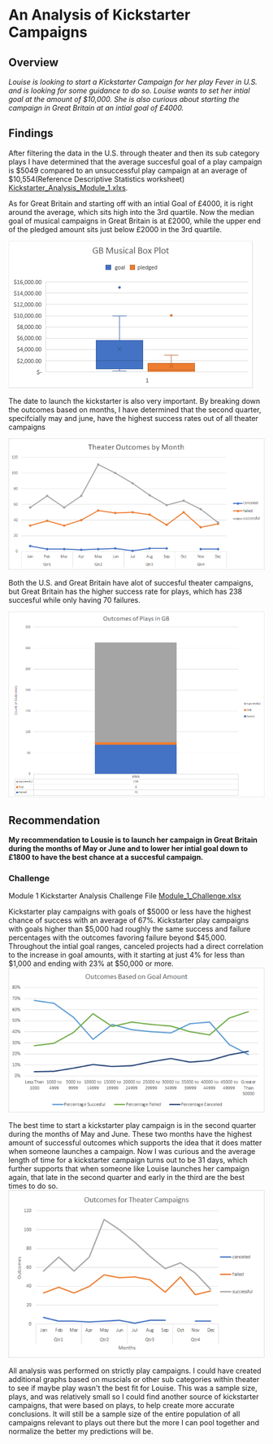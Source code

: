 # An Analysis of Kickstarter Campaigns

## Overview

*Louise is looking to start a Kickstarter Campaign for her play Fever in U.S. and is looking for some 
guidance to do so. Louise wants to set her intial goal at the amount of $10,000. She is also curious about 
starting the campaign in Great Britain at an intial goal of £4000.* 

## Findings

After filtering the data in the U.S. through theater and then its sub category plays I have determined that the
average succesful goal of a play campaign is $5049 compared to an unsuccessful play 
campaign at an average of $10,554(Reference Descriptive Statistics worksheet) [Kickstarter_Analysis_Module_1.xlxs](Kickstarter_Analysis_Module_1.zip).

As for Great Britain and starting off with an intial Goal of £4000, it is right around the average, which sits high into the 3rd quartile.
Now the median goal of musical campaigns in Great Britain is at £2000, while the upper end of the pledged amount sits just below £2000 in the 3rd quartile. 

![GB_Musical_Box_Plot.png](GB_Musical_Box_Plot.png)

The date to launch the kickstarter is also very important. By breaking down the outcomes based on months, I have 
determined that the second quarter, specifcially may and june, have the highest success rates out of all theater campaigns

![Theater_Outcomes_by_Month.png](Theater_Outcomes_by_Month.png)

Both the U.S. and Great Britain have alot of succesful theater campaigns, but Great Britain has the higher success rate for plays, which
has 238 succesful while only having 70 failures. 

![Outcomes_of_Plays_GB.png](Outcomes_of_Plays_GB.png)

## Recommendation

**My recommendation to Lousie is to launch her campaign in Great Britain during the months of May or June and to lower her intial goal
down to £1800 to have the best chance at a succesful campaign.**

### Challenge

Module 1 Kickstarter Analysis Challenge File [Module_1_Challenge.xlsx](Module_1_Challenge.xlsx)

Kickstarter play campaigns with goals of $5000 or less have the highest chance of success with an average of 67%. Kickstarter play 
campaigns with goals higher than $5,000 had roughly the same success and failure percentages with the outcomes 
favoring failure beyond $45,000. Throughout the intial goal ranges, canceled projects had a direct 
correlation to the increase in goal amounts, with it starting at just 4% for less than $1,000 and ending with 23% 
at $50,000 or more. ![Outcomes_Based_on_Goal_Amount.png](Outcomes_Based_on_Goal_Amount.png)

The best time to start a kickstarter play campaign is in the second quarter during the months of May and June. These two 
months have the highest amount of successful outcomes which supports the idea that it does matter when someone launches a campaign.
Now I was curious and the average length of time for a kickstarter campaign turns out to be 31 days, which further 
supports that when someone like Louise launches her campaign again, that late in the second quarter and early in the 
third are the best times to do so. ![Outcomes_for_Theater_Campaigns.png](Outcomes_for_Theater_Campaigns.png)

All analysis was performed on strictly play campaigns. I could have created additional graphs based on muscials or other 
sub categories within theater to see if maybe play wasn't the best fit for Louise. This was a sample size, plays, and was 
relatively small so I could find another source of kickstarter campaigns, that were based on plays, to help create more 
accurate conclusions. It will still be a sample size of the entire population of all campaigns relevant to plays out 
there but the more I can pool together and normalize the better my predictions will be. 
